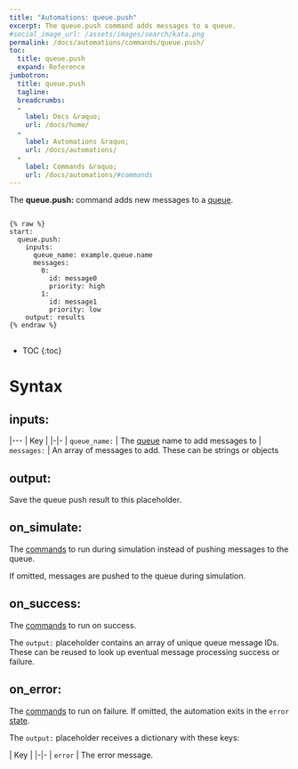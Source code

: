```yaml
---
title: "Automations: queue.push"
excerpt: The queue.push command adds messages to a queue. 
#social_image_url: /assets/images/search/kata.png
permalink: /docs/automations/commands/queue.push/
toc:
  title: queue.push
  expand: Reference
jumbotron:
  title: queue.push
  tagline: 
  breadcrumbs:
  -
    label: Docs &raquo;
    url: /docs/home/
  -
    label: Automations &raquo;
    url: /docs/automations/
  -
    label: Commands &raquo;
    url: /docs/automations/#commands
---
```


The **queue.push:** command adds new messages to a [queue](/docs/queues/).

<pre>
<code class="language-cerb">
{% raw %}
start:
  queue.push:
    inputs:
      queue_name: example.queue.name
      messages:
        0:
          id: message0
          priority: high
        1:
          id: message1
          priority: low
    output: results
{% endraw %}
</code>
</pre>

* TOC
{:toc}

# Syntax

## inputs:

|---
| Key | 
|-|-
| `queue_name:` | The [queue](/docs/queues/) name to add messages to
| `messages:` | An array of messages to add. These can be strings or objects

## output:

Save the queue push result to this placeholder.

## on_simulate:

The [commands](/docs/automations/#commands) to run during simulation instead of pushing messages to the queue.

If omitted, messages are pushed to the queue during simulation.

## on_success:

The [commands](/docs/automations/#commands) to run on success.

The `output:` placeholder contains an array of unique queue message IDs. These can be reused to look up eventual message processing success or failure.

## on_error:

The [commands](/docs/automations/#commands) to run on failure. If omitted, the automation exits in the `error` [state](/docs/automations/#exit-states).

The `output:` placeholder receives a dictionary with these keys:

| Key |
|-|-
| `error` | The error message.